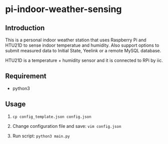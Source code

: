 # pi-indoor-weather-sensing

## Introduction
This is a personal indoor weather station that uses Raspberry Pi and HTU21D to sense indoor temperatue and humidity. Also support options to submit measured data to Initial State, Yeelink or a remote MySQL database.

HTU21D is a temperature + humidity sensor and it is connected to RPi by iic.


## Requirement
- python3


## Usage
1. ```cp config_template.json config.json```

2. Change configuration file and save: ```vim config.json```

3. Run script: ```python3 main.py```
``````
